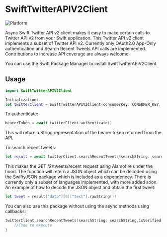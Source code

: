 # SwiftTwitterAPIV2Client

![Platform](https://img.shields.io/badge/platforms-iOS%213.0%20%7C%20macOS%2010.15-F28D00.svg)

Async Swift Twitter API v2 client makes it easy to make certain calls to Twitter API v2 from your Swift application. This Twitter API v2 client implements a subset of Twitter API v2. Currently only OAuth2.0 App-Only authentication and Search Recent Tweets API calls are implemented. Contributions to increase API coverage are always welcome!  

You can use the Swift Package Manager to install SwiftTwitterAPIV2Client. 

## Usage
```swift
import SwiftTwitterAPIV2Client
```
```swift
Initialization:
let twitterClient = SwiftTwitterAPIV2Client(consumerKey: CONSUMER_KEY, consumerSecret: CONSUMER SECRET)`
```

To authenticate:
```swift
bearerToken = await twitterClient.authenticate()
```
This will return a String representation of the bearer token returned from the API.

To search recent tweets:
```swift
let result = await twitterClient.searchRecentTweets(searchString: searchString,isVerified: false, maxResults: 20, language: .english)
```
This makes the GET /2/tweets/recent request using Alamofire under the hood. The function  will retern a JSON object which can be decoded using the SwiftyJSON package which is included as a dependencey. There is currently only a subset of languages implemented, with more added soon. An example of how to decode the JSON object and obtain the first tweet:
```swift
let tweet = result["data"][0]["text"].rawString()!
```

You can also use this package without using the async methods using callbacks:
```swift 
twitterClient.searchRecentTweets(searchString: searchString,isVerified: false, maxResults: 20, language: .english){result in
    //Code to execute
}
```

